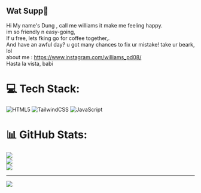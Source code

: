 ## Wat Supp👋

Hi My name's Dung , call me williams it make me feeling happy.</br>
im so friendly n easy-going,</br>
If u free, lets fking go for coffee together,.</br>
And have an awful day? u got many chances to fix ur mistake! take ur beark, lol</br>
about me : https://www.instagram.com/williams_pd08/</br> 
Hasta la vista, babi



# 💻 Tech Stack:
![HTML5](https://img.shields.io/badge/html5-%23E34F26.svg?style=for-the-badge&logo=html5&logoColor=white) ![TailwindCSS](https://img.shields.io/badge/tailwindcss-%2338B2AC.svg?style=for-the-badge&logo=tailwind-css&logoColor=white) ![JavaScript](https://img.shields.io/badge/javascript-%23323330.svg?style=for-the-badge&logo=javascript&logoColor=%23F7DF1E)
# 📊 GitHub Stats:
![](https://github-readme-stats.vercel.app/api?username=DungPhamPD&theme=merko&hide_border=false&include_all_commits=false&count_private=false)<br/>
![](https://nirzak-streak-stats.vercel.app/?user=DungPhamPD&theme=merko&hide_border=false)<br/>
![](https://github-readme-stats.vercel.app/api/top-langs/?username=DungPhamPD&theme=merko&hide_border=false&include_all_commits=false&count_private=false&layout=compact)

---
[![](https://visitcount.itsvg.in/api?id=DungPhamPD&icon=0&color=0)](https://visitcount.itsvg.in)

<!-- Proudly created with GPRM ( https://gprm.itsvg.in ) -->
